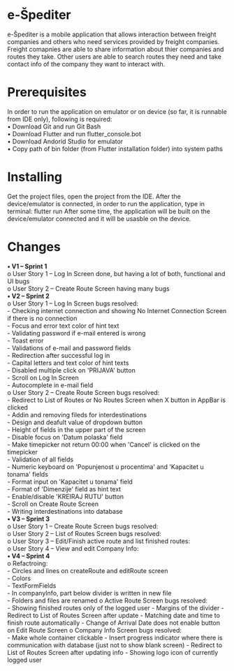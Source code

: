 # e-Špediter
e-Špediter is a mobile application that allows interaction between freight companies and others who need services provided by freight companies. Freight comapnies are able to share information about thier companies and routes they take. Other users are able to search routes they need and take contact info of the company they want to interact with.
# Prerequisites
In order to run the application on emulator or on device (so far, it is runnable from IDE only), following is required:<br/>
•	Download Git and run Git Bash<br/>
•	Download Flutter and run flutter_console.bot<br/>
•	Download Andorid Studio for emulator<br/>
•	Copy path of bin folder (from Flutter installation folder) into system paths
# Installing
Get the project files, open the project from the IDE. After the device/emulator is connected, in order to run the application, type in terminal:
		flutter run
After some time, the application will be built on the device/emulator connected and it will be usasble on the device.
# Changes
**•	V1 – Sprint 1<br/>**
        o	User Story 1 – Log In Screen done, but having a lot of both, functional and UI bugs<br/>
        o	User Story 2 – Create Route Screen having many bugs<br/>
**•	V2 – Sprint 2<br/>**
	o	User Story 1 – Log In Screen bugs resolved:<br/>
		-	Checking internet connection and showing No Internet Connection Screen if there is no connection<br/>
		-	Focus and error text color of hint text<br/>
		-	Validating password if e-mail entered is wrong<br/>
		-	Toast error<br/>
		-	Validations of e-mail and password fields<br/>
		-	Redirection after successful log in<br/>
		-	Capital letters and text color of hint texts<br/>
		-	Disabled multiple click on 'PRIJAVA' button<br/>
		-	Scroll on Log In Screen<br/>
		-	Autocomplete in e-mail field<br/>
	o	User Story 2 – Create Route Screen bugs resolved:<br/>
		-	Redirect to List of Routes or No Routes Screen when X button in AppBar is clicked<br/>
		-	Addin and removing fileds for interdestinations<br/>
		-	Design and deafult value of dropdown button<br/>
		-	Height of fields in the upper part of the screen<br/>
		-	Disable focus on 'Datum polaska' field<br/>
		-	Make timepicker not return 00:00 when 'Cancel' is clicked on the timepicker<br/>
		-	Validation of all fields<br/>
		-	Numeric keyboard on 'Popunjenost u procentima' and 'Kapacitet u tonama' fields<br/>
		-	Format input on 'Kapacitet u tonama' field<br/>
		-	Format of 'Dimenzije' field as hint text<br/>
		-	Enable/disable 'KREIRAJ RUTU' button<br/>
		-	Scroll on Create Route Screen<br/>
		-	Writing interdestinations into database<br/>
**•	V3 – Sprint 3<br/>**
	o	User Story 1 – Create Route Screen bugs resolved:<br/>
	o	User Story 2 – List of Routes Screen bugs resolved:<br/>
	o	User Story 3 – Edit/Finish active route and list finished routes:<br/>
	o	User Story 4 – View and edit Company Info:<br/>
**•	V4 – Sprint 4<br/>**
	o	Refactroing:<br/>
		-	Circles and lines on createRoute and editRoute screen<br/>
		-	Colors<br/>
		-	TextFormFields<br/>
		-	In companyInfo, part below divider is written in new file<br/>
		-	Folders and files are renamed
	o	Active Route Screen bugs resolved:<br/>
		-	Showing finished routes only of the logged user
		-	Margins of the divider
		-	Redirect to List of Routes Screen after update
		-	Matching date and time to finish route automatically
		-	Change of Arrival Date does not enable button on Edit Route Screen
	o	Company Info Screen bugs resolved:<br/>
		-	Make whole container clickable
		-	Insert progress indicator where there is communication with database (just not to show blank screen)
		-	Redirect to List of Routes Screen after updating info
		-	Showing logo icon of currently logged user
